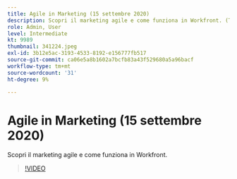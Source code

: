 ```yaml
---
title: Agile in Marketing (15 settembre 2020)
description: Scopri il marketing agile e come funziona in Workfront. (Tra 60 e 160 caratteri)
role: Admin, User
level: Intermediate
kt: 9989
thumbnail: 341224.jpeg
exl-id: 3b12e5ac-3193-4533-8192-e156777fb517
source-git-commit: ca06e5a8b1602a7bcfb83a43f529680a5a96bacf
workflow-type: tm+mt
source-wordcount: '31'
ht-degree: 9%

---
```


# Agile in Marketing (15 settembre 2020)

Scopri il marketing agile e come funziona in Workfront.

>[!VIDEO](https://video.tv.adobe.com/v/341224/?quality=12&learn=on)
